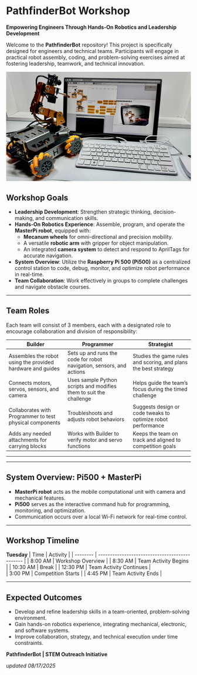 # PathfinderBot Workshop

**Empowering Engineers Through Hands-On Robotics and Leadership Development**

Welcome to the **PathfinderBot** repository! This project is specifically designed for engineers and technical teams. Participants will engage in practical robot assembly, coding, and problem-solving exercises aimed at fostering leadership, teamwork, and technical innovation.

![Workshop Setup](/zzimages/2025Setup500Robot.jpg)

## Workshop Goals

* **Leadership Development**: Strengthen strategic thinking, decision-making, and communication skills.
* **Hands-On Robotics Experience**: Assemble, program, and operate the **MasterPi robot**, equipped with:
  * **Mecanum wheels** for omni-directional and precision mobility.
  * A versatile **robotic arm** with gripper for object manipulation.
  * An integrated **camera system** to detect and respond to AprilTags for accurate navigation.
* **System Overview**: Utilize the **Raspberry Pi 500 (Pi500)** as a centralized control station to code, debug, monitor, and optimize robot performance in real-time.
* **Team Collaboration**: Work effectively in groups to complete challenges and navigate obstacle courses.

---
## Team Roles

Each team will consist of 3 members, each with a designated role to encourage collaboration and division of responsibility:

| **Builder** | **Programmer** | **Strategist** |
|-------------|----------------|----------------|
| Assembles the robot using the provided hardware and guides | Sets up and runs the code for robot navigation, sensors, and actions | Studies the game rules and scoring, and plans the best strategy |
| Connects motors, servos, sensors, and camera | Uses sample Python scripts and modifies them to suit the challenge | Helps guide the team’s focus during the timed challenge |
| Collaborates with Programmer to test physical components | Troubleshoots and adjusts robot behaviors | Suggests design or code tweaks to optimize robot performance |
| Adds any needed attachments for carrying blocks | Works with Builder to verify motor and servo functions | Keeps the team on track and aligned to competition goals |


---
---
## System Overview: Pi500 + MasterPi
* **MasterPi robot** acts as the mobile computational unit with camera and mechanical features.
* **Pi500** serves as the interactive command hub for programming, monitoring, and optimization.
* Communication occurs over a local Wi-Fi network for real-time control.

---
## Workshop Timeline

**Tuesday**
| Time     | Activity                                       |
| -------- | ---------------------------------------------- |
| 8:00 AM  | Workshop Overview                              |
| 8:30 AM  | Team Activity Begins                           |
| 10:30 AM | Break                                          |
| 12:30 PM | Team Activity Continues                        |   
| 3:00 PM  | Competition Starts                             |
| 4:45 PM  | Team Activity Ends                             |

---
## Expected Outcomes
* Develop and refine leadership skills in a team-oriented, problem-solving environment.
* Gain hands-on robotics experience, integrating mechanical, electronic, and software systems.
* Improve collaboration, strategy, and technical execution under time constraints.

**PathfinderBot | STEM Outreach Initiative**

*updated 08/17/2025*
